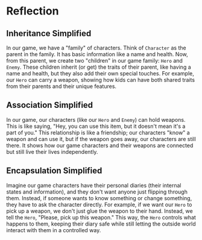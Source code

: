 # Reflection

## Inheritance Simplified
In our game, we have a "family" of characters. Think of `Character` as the parent in the family. It has basic information like a name and health. Now, from this parent, we create two "children" in our game family: `Hero` and `Enemy`. These children inherit (or get) the traits of their parent, like having a name and health, but they also add their own special touches. For example, our `Hero` can carry a weapon, showing how kids can have both shared traits from their parents and their unique features.

## Association Simplified
In our game, our characters (like our `Hero` and `Enemy`) can hold weapons. This is like saying, "Hey, you can use this item, but it doesn't mean it's a part of you." This relationship is like a friendship; our characters "know" a weapon and can use it, but if the weapon goes away, our characters are still there. It shows how our game characters and their weapons are connected but still live their lives independently.

## Encapsulation Simplified
Imagine our game characters have their personal diaries (their internal states and information), and they don't want anyone just flipping through them. Instead, if someone wants to know something or change something, they have to ask the character directly. For example, if we want our `Hero` to pick up a weapon, we don't just glue the weapon to their hand. Instead, we tell the `Hero`, "Please, pick up this weapon." This way, the `Hero` controls what happens to them, keeping their diary safe while still letting the outside world interact with them in a controlled way.

